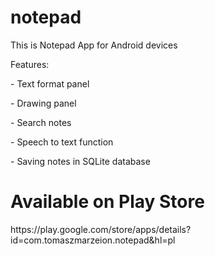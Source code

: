 # notepad
<p>This is Notepad App for Android devices</p>
<p>Features:</p>
<p>- Text format panel</p>
<p>- Drawing panel</p>
<p>- Search notes</p>
<p>- Speech to text function</p>
<p>- Saving notes in SQLite database</p>

<h1>Available on Play Store</h1>
https://play.google.com/store/apps/details?id=com.tomaszmarzeion.notepad&hl=pl
